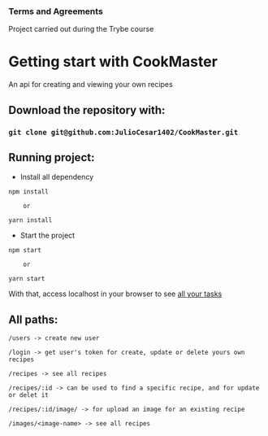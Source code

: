 ### Terms and Agreements

Project carried out during the Trybe course

# Getting start with CookMaster

An api for creating and viewing your own recipes

## Download the repository with:
### `git clone git@github.com:JulioCesar1402/CookMaster.git`

## Running project:

- Install all dependency
```
npm install

    or

yarn install
```
- Start the project
```
npm start

    or

yarn start
```
With that, access localhost in your browser to see [all your tasks](http://localhost:3000/)

## All paths:
`/users -> create new user`

`/login -> get user's token for create, update or delete yours own recipes`

`/recipes -> see all recipes`

`/recipes/:id -> can be used to find a specific recipe, and for update or delet it`

`/recipes/:id/image/ -> for upload an image for an existing recipe`

`/images/<image-name> -> see all recipes`

